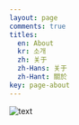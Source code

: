 ```yaml
---
layout: page
comments: true
titles:
  en: About
  kr: 소개
  zh: 关于
  zh-Hans: 关于
  zh-Hant: 關於
key: page-about
---
```


![text](https://raw.githubusercontent.com/q0115643/my_blog/master/images/about/공부짤.png)
